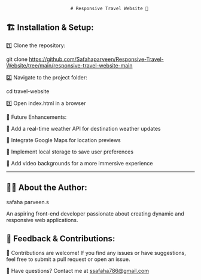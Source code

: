                             # Responsive Travel Website 🌊


🏗️ Installation & Setup:
-------------------------

1️⃣ Clone the repository:

git clone https://github.com/Safahaparveen/Responsive-Travel-Website/tree/main/responsive-travel-website-main

2️⃣ Navigate to the project folder:

cd travel-website

3️⃣ Open index.html in a browser

🚀 Future Enhancements:

🔹 Add a real-time weather API for destination weather updates

🔹 Integrate Google Maps for location previews

🔹 Implement local storage to save user preferences

🔹 Add video backgrounds for a more immersive experience

-------------------------------------------------------------------------------------------------------------

👩‍💻 About the Author:
---------------------

 safaha parveen.s 

An aspiring front-end developer passionate about creating dynamic and responsive web applications.


💬 Feedback & Contributions:
-----------------------------

🙌 Contributions are welcome! If you find any issues or have suggestions, feel free to submit a pull request or open an issue.

📩 Have questions? Contact me at ssafaha786@gmail.com

